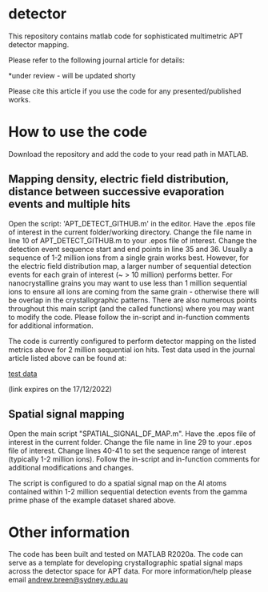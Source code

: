 # detector
This repository contains matlab code for sophisticated multimetric APT detector mapping. 

Please refer to the following journal article for details:

*under review - will be updated shorty

Please cite this article if you use the code for any presented/published works.

# How to use the code

Download the repository and add the code to your read path in MATLAB.

## Mapping density, electric field distribution, distance between successive evaporation events and multiple hits 
Open the script: 'APT_DETECT_GITHUB.m' in the editor. Have the .epos file of interest in the current folder/working directory. Change the file name in line 10 of APT_DETECT_GITHUB.m to your .epos file of interest. Change the detection event sequence start and end points in line 35 and 36. Usually a sequence of 1-2 million ions from a single grain works best. However, for the electric field distribution map, a larger number of sequential detection events for each grain of interest (~ > 10 million) performs better. For nanocrystalline grains you may want to use less than 1 million sequential ions to ensure all ions are coming from the same grain - otherwise there will be overlap in the crystallographic patterns. There are also numerous points throughout this main script (and the called functions) where you may want to modify the code. Please follow the in-script and in-function comments for additional information.

The code is currently configured to perform detector mapping on the listed metrics above for 2 million sequential ion hits. Test data used in the journal article listed above can be found at:

[test data](https://cloudstor.aarnet.edu.au/plus/s/uQ59EGNXxxv2g2C, "test data")
 
(link expires on the 17/12/2022)

## Spatial signal mapping
Open the main script "SPATIAL_SIGNAL_DF_MAP.m". Have the .epos file of interest in the current folder. Change the file name in line 29 to your .epos file of interest. Change lines 40-41 to set the sequence range of interest (typically 1-2 million ions). Follow the in-script and in-function comments for additional modifications and changes.

The script is configured to do a spatial signal map on the Al atoms contained within 1-2 million sequential detection events from the gamma prime phase of the example dataset shared above. 

# Other information
The code has been built and tested on MATLAB R2020a.
The code can serve as a template for developing crystallographic spatial signal maps across the detector space for APT data. 
For more information/help please email andrew.breen@sydney.edu.au
